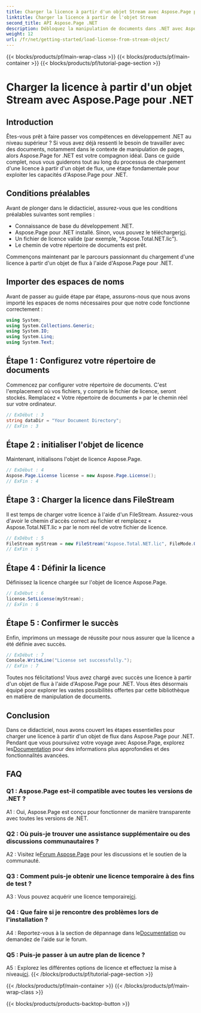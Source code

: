 ```yaml
---
title: Charger la licence à partir d'un objet Stream avec Aspose.Page pour .NET
linktitle: Charger la licence à partir de l'objet Stream
second_title: API Aspose.Page .NET
description: Débloquez la manipulation de documents dans .NET avec Aspose.Page. Suivez notre guide pour charger en toute transparence des licences à partir d'objets de flux.
weight: 12
url: /fr/net/getting-started/load-license-from-stream-object/
---
```


{{< blocks/products/pf/main-wrap-class >}}
{{< blocks/products/pf/main-container >}}
{{< blocks/products/pf/tutorial-page-section >}}

# Charger la licence à partir d'un objet Stream avec Aspose.Page pour .NET

## Introduction

Êtes-vous prêt à faire passer vos compétences en développement .NET au niveau supérieur ? Si vous avez déjà ressenti le besoin de travailler avec des documents, notamment dans le contexte de manipulation de pages, alors Aspose.Page for .NET est votre compagnon idéal. Dans ce guide complet, nous vous guiderons tout au long du processus de chargement d'une licence à partir d'un objet de flux, une étape fondamentale pour exploiter les capacités d'Aspose.Page pour .NET.

## Conditions préalables

Avant de plonger dans le didacticiel, assurez-vous que les conditions préalables suivantes sont remplies :

- Connaissance de base du développement .NET.
-  Aspose.Page pour .NET installé. Sinon, vous pouvez le télécharger[ici](https://releases.aspose.com/page/net/).
- Un fichier de licence valide (par exemple, "Aspose.Total.NET.lic").
- Le chemin de votre répertoire de documents est prêt.

Commençons maintenant par le parcours passionnant du chargement d'une licence à partir d'un objet de flux à l'aide d'Aspose.Page pour .NET.

## Importer des espaces de noms

Avant de passer au guide étape par étape, assurons-nous que nous avons importé les espaces de noms nécessaires pour que notre code fonctionne correctement :

```csharp
using System;
using System.Collections.Generic;
using System.IO;
using System.Linq;
using System.Text;
```

## Étape 1 : Configurez votre répertoire de documents

Commencez par configurer votre répertoire de documents. C'est l'emplacement où vos fichiers, y compris le fichier de licence, seront stockés. Remplacez « Votre répertoire de documents » par le chemin réel sur votre ordinateur.

```csharp
// ExDébut : 3
string dataDir = "Your Document Directory";
// ExFin : 3
```

## Étape 2 : initialiser l'objet de licence

Maintenant, initialisons l'objet de licence Aspose.Page.

```csharp
// ExDébut : 4
Aspose.Page.License license = new Aspose.Page.License();
// ExFin : 4
```

## Étape 3 : Charger la licence dans FileStream

Il est temps de charger votre licence à l'aide d'un FileStream. Assurez-vous d'avoir le chemin d'accès correct au fichier et remplacez « Aspose.Total.NET.lic » par le nom réel de votre fichier de licence.

```csharp
// ExDébut : 5
FileStream myStream = new FileStream("Aspose.Total.NET.lic", FileMode.Open);
// ExFin : 5
```

## Étape 4 : Définir la licence

Définissez la licence chargée sur l'objet de licence Aspose.Page.

```csharp
// ExDébut : 6
license.SetLicense(myStream);
// ExFin : 6
```

## Étape 5 : Confirmer le succès

Enfin, imprimons un message de réussite pour nous assurer que la licence a été définie avec succès.

```csharp
// ExDébut : 7
Console.WriteLine("License set successfully.");
// ExFin : 7
```

Toutes nos félicitations! Vous avez chargé avec succès une licence à partir d'un objet de flux à l'aide d'Aspose.Page pour .NET. Vous êtes désormais équipé pour explorer les vastes possibilités offertes par cette bibliothèque en matière de manipulation de documents.

## Conclusion

Dans ce didacticiel, nous avons couvert les étapes essentielles pour charger une licence à partir d'un objet de flux dans Aspose.Page pour .NET. Pendant que vous poursuivez votre voyage avec Aspose.Page, explorez les[Documentation](https://reference.aspose.com/page/net/) pour des informations plus approfondies et des fonctionnalités avancées.

## FAQ

### Q1 : Aspose.Page est-il compatible avec toutes les versions de .NET ?

A1 : Oui, Aspose.Page est conçu pour fonctionner de manière transparente avec toutes les versions de .NET.

### Q2 : Où puis-je trouver une assistance supplémentaire ou des discussions communautaires ?

 A2 : Visitez le[Forum Aspose.Page](https://forum.aspose.com/c/page/39) pour les discussions et le soutien de la communauté.

### Q3 : Comment puis-je obtenir une licence temporaire à des fins de test ?

 A3 : Vous pouvez acquérir une licence temporaire[ici](https://purchase.aspose.com/temporary-license/).

### Q4 : Que faire si je rencontre des problèmes lors de l'installation ?

 A4 : Reportez-vous à la section de dépannage dans le[Documentation](https://reference.aspose.com/page/net/) ou demandez de l'aide sur le forum.

### Q5 : Puis-je passer à un autre plan de licence ?

 A5 : Explorez les différentes options de licence et effectuez la mise à niveau[ici](https://purchase.aspose.com/buy).
{{< /blocks/products/pf/tutorial-page-section >}}

{{< /blocks/products/pf/main-container >}}
{{< /blocks/products/pf/main-wrap-class >}}

{{< blocks/products/products-backtop-button >}}
